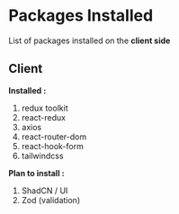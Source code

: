 # Packages Installed

List of packages installed on the **client side** 

## Client 

**Installed :** 
1.  redux toolkit
2. react-redux 
3. axios
4. react-router-dom
5. react-hook-form
6. tailwindcss 

**Plan to install :**
1. ShadCN / UI 
2. Zod (validation)